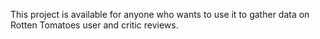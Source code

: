 This project is available for anyone who wants to use it to gather data on Rotten Tomatoes user and critic reviews.
